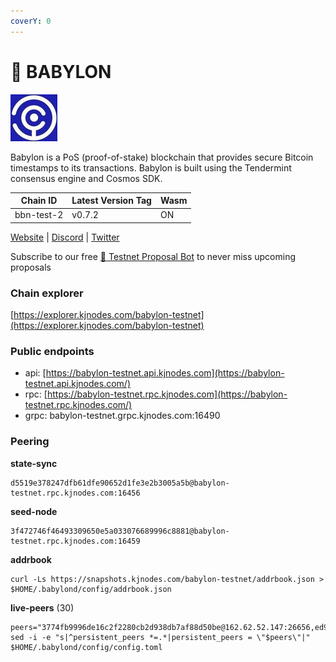 ```yaml
---
coverY: 0
---
```


# 🚀 BABYLON

![](https://raw.githubusercontent.com/kj89/cosmos-images/main/logos/babylon.png)

Babylon is a PoS (proof-of-stake) blockchain that provides secure Bitcoin timestamps to its transactions. Babylon is built using the Tendermint consensus engine and Cosmos SDK.

| Chain ID   | Latest Version Tag | Wasm |
| ---------- | ------------------ | ---- |
| bbn-test-2 | v0.7.2             | ON   |

[Website](https://babylonchain.io/) | [Discord](https://discord.gg/babylonglobal) | [Twitter](https://twitter.com/babylon\_chain)

Subscribe to our free [🤖 Testnet Proposal Bot](https://t.me/kjnodes\_testnet\_proposal\_bot) to never miss upcoming proposals

### Chain explorer <a href="#chain-explorer" id="chain-explorer"></a>

[https://explorer.kjnodes.com/babylon-testnet](https://explorer.kjnodes.com/babylon-testnet)

### Public endpoints <a href="#public-endpoints" id="public-endpoints"></a>

* api: [https://babylon-testnet.api.kjnodes.com](https://babylon-testnet.api.kjnodes.com/)
* rpc: [https://babylon-testnet.rpc.kjnodes.com](https://babylon-testnet.rpc.kjnodes.com/)
* grpc: babylon-testnet.grpc.kjnodes.com:16490

### Peering <a href="#peering" id="peering"></a>

**state-sync**

```
d5519e378247dfb61dfe90652d1fe3e2b3005a5b@babylon-testnet.rpc.kjnodes.com:16456
```

**seed-node**

```
3f472746f46493309650e5a033076689996c8881@babylon-testnet.rpc.kjnodes.com:16459
```

**addrbook**

```
curl -Ls https://snapshots.kjnodes.com/babylon-testnet/addrbook.json > $HOME/.babylond/config/addrbook.json
```

**live-peers** (30)

```
peers="3774fb9996de16c2f2280cb2d938db7af88d50be@162.62.52.147:26656,ed9df3c70f5905307867d4817b95a1839fdf1655@154.53.56.176:27656,5c1b50ba9440ff022eb65724f15fa028cb73ae73@65.109.89.5:33656,a0dd817c68084e004c2afd39accded6d8d34f9cf@217.76.51.182:11656,f9344704e88c441b14dce136072d17f2f4b12639@120.226.39.254:26656,32475b253552a8a1086d0cf2da524a317fa012fb@5.161.223.12:26656,28fb81a13e2f93a2f02f235408862df132f8a5a1@148.113.159.123:36656,1016bb6d890ffafe49eb8b2264937bdbcd775135@46.4.5.45:20656,9a524c8c2f9dedc422fc9c47902c65f4674e834a@81.0.221.31:31156,8a27ba69ce2162a587407954c1ffc1fda48a57ed@161.97.118.20:31156,8635d183a7b1871efc2f8f99b49c85797f50a204@65.21.145.13:31156,3c3bcd34af5fe22153734d725126fcb9914dfef5@65.108.6.45:61556,f5f7fc5b4d76710584e5804f8d80bee150eda147@84.21.171.23:31156,be3e46ff65885289e0d172e541edcb1f6ff7c154@38.242.129.184:31156,0b1ae20b6be9a94322e09f8a1018ef9fe190acf4@148.251.177.108:20656,ab356e00ee559aba89f9f46f7456be7dfc109fec@65.21.153.148:31156,e6fed274bc68d82f2a2aac9e625375588355fdb4@85.190.246.187:31156,8da45f9ff83b4f8dd45bbcb4f850999637fbfe3b@18.118.32.0:26656,62afd5f1bc87b9e29d982ab57ed1293bcd3ab445@65.108.250.118:31156,8db3039124486204be254bfce241d5699cb52f7d@45.10.154.197:12656,0de44b3d4380004838d38797a1aee10392b68420@3.142.201.103:26656,d5519e378247dfb61dfe90652d1fe3e2b3005a5b@65.109.68.190:16456,9d840ebd61005b1b1b1794c0cf11ef253faf9a84@43.157.95.203:26656,c8d5893d49685b41be957ac8226eaf28ee92a66d@109.123.230.181:31156,0a348efdac0c3f2add3219dbfcc9d5cfe983c29b@86.48.0.190:12656,f298e70bae6b7ee96579c4607aab9c09db1d5bbb@18.221.101.197:26656,55d3b8ae2d962e0e398c6b7877e50004a1654b4a@5.161.213.180:26656,8fe0c46a13eb2b13532c40e4659a777601d24d2e@65.109.134.221:26656,2bb6d67066f22bb420e60a0d3a7a05d17ef7a8ce@185.188.249.62:11656,8ec0b54f1678c371da062ada905f0096d77dbc83@38.242.254.34:11656"
sed -i -e "s|^persistent_peers *=.*|persistent_peers = \"$peers\"|" $HOME/.babylond/config/config.toml
```
